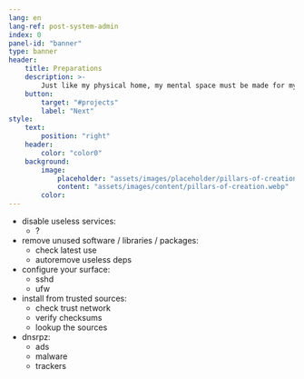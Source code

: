 ```yaml
---
lang: en
lang-ref: post-system-admin
index: 0
panel-id: "banner"
type: banner
header:
    title: Preparations
    description: >-
        Just like my physical home, my mental space must be made for my needs.
    button:
        target: "#projects"
        label: "Next"
style:
    text:
        position: "right"
    header:
        color: "color0"
    background:
        image:
            placeholder: "assets/images/placeholder/pillars-of-creation.webp"
            content: "assets/images/content/pillars-of-creation.webp"
        color:
---
```

- disable useless services:
  - ?
- remove unused software / libraries / packages:
  - check latest use
  - autoremove useless deps
- configure your surface:
  - sshd
  - ufw
- install from trusted sources:
  - check trust network
  - verify checksums
  - lookup the sources
- dnsrpz:
  - ads
  - malware
  - trackers
